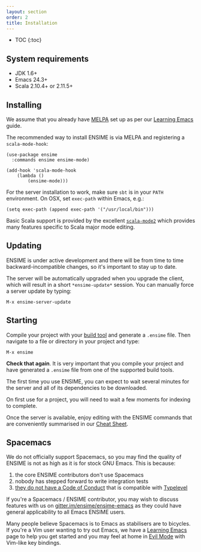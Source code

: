 ```yaml
---
layout: section
order: 2
title: Installation
---
```


- TOC
{:toc}


## System requirements

- JDK 1.6+
- Emacs 24.3+
- Scala 2.10.4+ or 2.11.5+


## Installing

We assume that you already have [MELPA](http://melpa.org) set up as per our [Learning Emacs](/editors/emacs/learning) guide.

The recommended way to install ENSIME is via MELPA and registering a `scala-mode-hook`:

```elisp
(use-package ensime
  :commands ensime ensime-mode)

(add-hook 'scala-mode-hook
    (lambda ()
        (ensime-mode)))
```

For the server installation to work, make sure `sbt` is in your `PATH` environment. On OSX, set `exec-path` within Emacs, e.g.:

```elisp
(setq exec-path (append exec-path '("/usr/local/bin")))
```

Basic Scala support is provided by the excellent [`scala-mode2`](/editors/emacs/scala-mode) which provides many features specific to Scala major mode editing.


## Updating

ENSIME is under active development and there will be from time to time backward-incompatible changes, so it's important to stay up to date.

The server will be automatically upgraded when you upgrade the client, which will result in a short `*ensime-update*` session. You can manually force a server update by typing:

```
M-x ensime-server-update
```


## Starting

Compile your project with your [build tool](/build_tools) and generate a `.ensime` file. Then navigate to a file or directory in your project and type:

```
M-x ensime
```

**Check that again**. It is very important that you compile your project and have generated a `.ensime` file from one of the supported build tools.

The first time you use ENSIME, you can expect to wait several minutes for the server and all of its dependencies to be downloaded.

On first use for a project, you will need to wait a few moments for indexing to complete.

Once the server is available, enjoy editing with the ENSIME commands that are conveniently summarised in our [Cheat Sheet](/editors/emacs/cheat_sheet).


## Spacemacs

We do not officially support Spacemacs, so you may find the quality of ENSIME is not as high as it is for stock GNU Emacs. This is because:

1. the core ENSIME contributors don't use Spacemacs
2. nobody has stepped forward to write integration tests
3. [they do not have a Code of Conduct](https://github.com/syl20bnr/spacemacs/pull/3484) that is compatible with [Typelevel](http://typelevel.org/conduct.html)

If you're a Spacemacs / ENSIME contributor, you may wish to discuss features with us on [gitter.im/ensime/ensime-emacs](http://gitter.im/ensime/ensime-emacs) as they could have general applicability to all Emacs ENSIME users.

Many people believe Spacemacs is to Emacs as stabilisers are to bicycles. If you're a Vim user wanting to try out Emacs, we have a [Learning Emacs](/editors/emacs/learning) page to help you get started and you may feel at home in [Evil Mode](https://bitbucket.org/lyro/evil/wiki/Home) with Vim-like key bindings.

